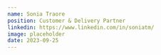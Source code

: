 ```yaml
---
name: Sonia Traore
position: Customer & Delivery Partner
linkedin: https://www.linkedin.com/in/soniatm/
image: placeholder
date: 2023-09-25
---
```


